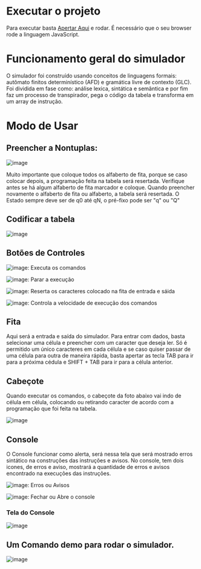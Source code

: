 # Executar o projeto
Para executar basta [Apertar Aqui](https://danilosantanaa.github.io/SimuladorMTU/) e rodar. É necessário que o seu browser rode a linguagem JavaScript. 


# Funcionamento geral do simulador

O simulador foi construído usando conceitos de linguagens formais: autômato finitos determinístico (AFD) e gramática livre de contexto (GLC). Foi dividida em fase como: análise lexica, sintática e semântica e por fim faz um processo de transpirador, pega o código da tabela e transforma em um array de instrução.
 
 # Modo de Usar
 ## Preencher a Nontuplas:
 ![image](https://user-images.githubusercontent.com/38994152/199786731-ba42e8e8-1e17-4beb-96c0-1b0f6474e54a.png)

Muito importante que coloque todos os alfaberto de fita, porque se caso colocar depois, a programação feita na tabela será resertada. Verifique antes se há algum alfaberto de fita marcador e coloque. Quando preencher novamente o alfaberto de fita ou alfaberto, a tabela será resertada. 
O Estado sempre deve ser de q0 até qN, o pré-fixo pode ser "q" ou "Q"

## Codificar a tabela
![image](https://user-images.githubusercontent.com/38994152/199786858-792f48b1-bb94-40ca-bd2d-5a05be2ab5cb.png)

## Botões de Controles
![image](https://user-images.githubusercontent.com/38994152/199790211-7de7292e-00fd-4258-b71f-0a6326abcce0.png): Executa os comandos

![image](https://user-images.githubusercontent.com/38994152/199789779-d637e523-9e1c-46ba-8d8c-98b738d4101f.png): Parar a execução

![image](https://user-images.githubusercontent.com/38994152/199789884-a455752e-fc1f-447f-8a0b-079815283f60.png): Reserta os caracteres colocado na fita de entrada e sáida

![image](https://user-images.githubusercontent.com/38994152/199790016-2bd48f6b-8f1d-4f40-9f7f-455d84e32c23.png): Controla a velocidade de execução dos comandos

## Fita
Aqui será a entrada e saída do simulador. Para entrar com dados, basta selecionar uma célula e preencher com um caracter que deseja ler. Só é permitido um único caracteres em cada célula e se caso quiser passar de uma célula para outra de maneira rápida, basta apertar as tecla TAB para ir para a próxima cédula e SHIFT + TAB para ir para a célula anterior.

## Cabeçote
Quando executar os comandos, o cabeçote da foto abaixo vai indo de célula em célula, colocando ou retirando caracter de acordo com a programação que foi feita na tabela.

![image](https://user-images.githubusercontent.com/38994152/199788847-d4406f24-c4dd-459f-959c-4d362b0eeba0.png)

## Console 
O Console funcionar como alerta, será nessa tela que será mostrado erros sintático na construções das instruções e avisos. No console, tem dois icones, de erros e aviso, mostrará a quantidade de erros e avisos encontrado na execuções das instruções. 

![image](https://user-images.githubusercontent.com/38994152/199791220-54fc7609-41e5-4e06-905e-69753571e42d.png): Erros ou Avisos

![image](https://user-images.githubusercontent.com/38994152/199791491-ae797298-6a31-44a0-a09d-3b473ac10ef6.png): Fechar ou Abre o console

### Tela do Console
![image](https://user-images.githubusercontent.com/38994152/199791818-6046cad5-9678-444f-a40f-2d1f3065864c.png)

## Um Comando demo para rodar o simulador.
![image](https://user-images.githubusercontent.com/38994152/199786491-79cb14e6-d0aa-4348-b20a-f083bc126dcd.png)
